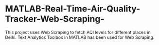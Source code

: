# MATLAB-Real-Time-Air-Quality-Tracker-Web-Scraping-
This project uses Web Scraping to fetch AQI levels for different places in Delhi. Text Analytics Toolbox in MATLAB has been used for Web Scraping.
